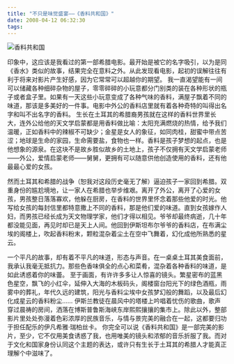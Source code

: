 ```yaml
---
title: "不只是味觉盛宴——《香料共和国》"
date: 2008-04-12 06:32:30
tags:
---
```


![香料共和国](../../../images/2008/xlghg2.jpg) 

印象中，这应该是我看过的第一部希腊电影。最开始是被它的名字吸引，以为是同《香水》类似的故事，结果完全在意料之外。从此发现看电影，起初的误解往往有利于将来对影片产生好感，因为它常常可以超越你的期望。 我一直渴望能有一间可以储藏各种细碎杂物的屋子，零零碎碎的小玩意都分门别类的装在各种形状的瓶子或者盒子里。如果有一天这些小玩意变成了各种气味的香料，满屋子飘着不同的味道，那该是多美好的一件事。电影中外公的香料店里就有着各种奇特的叫得出名字和叫不出名字的香料。 生长在土耳其的希腊裔男孩就在这样的香料世界里长大，连外公给他的天文学启蒙都是用香料做比喻：太阳充满燃烧的热情，给予我们温暖，正如香料中的辣椒不可缺少；金星是女人的象征，如同肉桂，甜蜜中带点苦涩；地球是生命的家园，生命需要盐，食物也一样。香料是孩子梦想的起点，也是他想象的源泉。在这块不是故乡胜似故乡的土地上，孩子不仅拥有天文学启蒙老师——外公，爱情启蒙老师——舅舅，更拥有可以随意供他创造使用的香料，还有他最最心爱的女孩。 

然而土耳其和希腊的战争（恕我对这段历史毫无了解）逼迫孩子一家回到希腊。双重身份的尴尬境地，让一家人在希腊也举步维艰。离开了外公，离开了心爱的女孩，男孩整日落落寡欢，他躲在厨房，在香料的世界里怀念着那些他爱的时光。他写给女孩的每封信里都特意撒上不同的香料，那是他们爱的味道。直到女孩嫁作人妇，而男孩已经长成为天文物理学家，他们才得以相见。爷爷却最终病逝，几十年都没能见面，再见时却已是天上人间。他回到伊斯坦布尔爷爷的香料店，在布满尘埃的阁楼上，吹起香料粉末，颗粒混杂着尘土在空中飞舞着，幻化成他所熟悉的星云。 

一个平凡的故事，却有着不平凡的味道，形态与声音。在一桌桌土耳其美食面前，我承认我毫无抵抗力。那些色香味俱全的点心和菜肴，混杂着各种香料的味道，是如此诱惑着你的味蕾。 至于画面，有许许多多让人惊喜的镜头。繁星密布的蓝黑色星空，飘飞的小红伞，延伸入大海的木板码头，阁楼窗台阳光下的绿色酒瓶，雨雾中的葬礼，年代久远的建筑，阳光与香料尘埃中女孩梦幻般的舞蹈，以及最后幻化成星云的香料粉尘…… 伊斯兰教徒在晨风中的塔楼上吟唱着忧伤的歌曲，歌声穿过晨祷的房间，洒落在博斯普鲁斯海峡东岸熙熙攘攘的集市上。除此以外，整部影片里处处弥漫着色彩浓厚的民族音乐，与情与景完美的融合在一起，这都要归功于担任配乐的伊凡希雅·瑞柏丝卡。 你完全可以说《香料共和国》是一部完美的影片，至少，它不仅用美食诱惑了我，也用唯美的镜头和浓郁的音乐折服了我。而对于文化和国家身份认同这个主题的表达，或许只有生长于土耳其的希腊人才能真正理解个中滋味了。